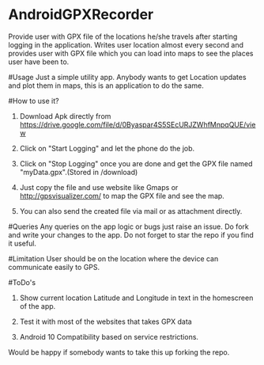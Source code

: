 # AndroidGPXRecorder
Provide user with GPX file of the locations he/she travels after starting logging in the application. Writes user location almost every second and provides user with GPX file which you can load into maps to see the places user have been to.

#Usage
Just a simple utility app. Anybody wants to get Location updates and plot them in maps, this is an application to do the same.

#How to use it?
1) Download Apk directly from https://drive.google.com/file/d/0Byaspar4S5SEcURJZWhfMnpqQUE/view

2) Click on "Start Logging" and let the phone do the job.

3) Click on "Stop Logging" once you are done and get the GPX file named "myData.gpx".(Stored in /download)

4) Just copy the file and use website like Gmaps or http://gpsvisualizer.com/ to map the GPX file and see the map.

5) You can also send the created file via mail or as attachment directly.

#Queries
Any queries on the app logic or bugs just raise an issue. Do fork and write your changes to the app. 
Do not forget to star the repo if you find it useful.

#Limitation
User should be on the location where the device can communicate easily to GPS.

#ToDo's
1) Show current location Latitude and Longitude in text in the homescreen of the app.

2) Test it with most of the websites that takes GPX data

3) Android 10 Compatibility based on service restrictions.

Would be happy if somebody wants to take this up forking the repo.
